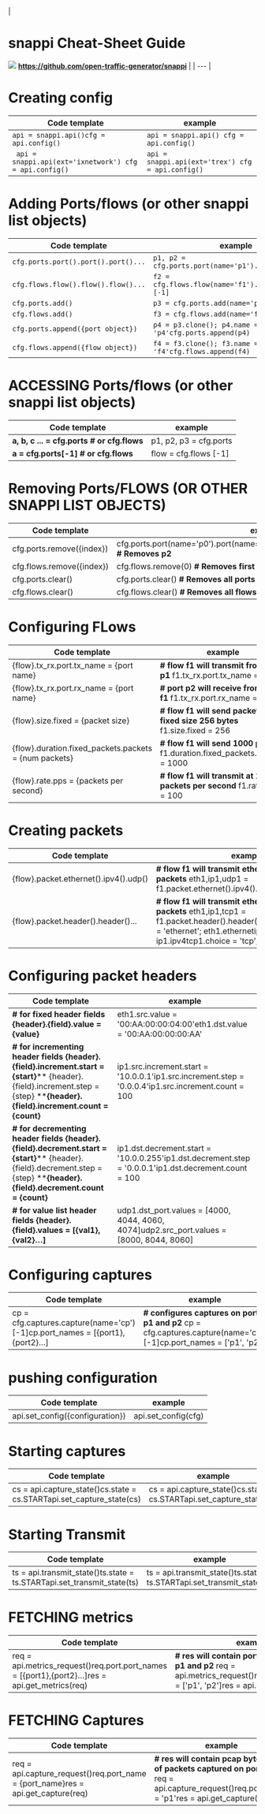 |
# **snappi** Cheat-Sheet Guide
 ![](https://github.com/open-traffic-generator/snappi/raw/main/snappi-logo.png)
  **https://github.com/open-traffic-generator/snappi** |
| --- |

# Creating config

| **Code template** | **example** |
| --- | --- |
| `api = snappi.api()cfg = api.config()` | `api = snappi.api() cfg = api.config()` |
|` api = snappi.api(ext='ixnetwork') cfg = api.config()` | `api = snappi.api(ext='trex') cfg = api.config()` |

# Adding Ports/flows (or other snappi list objects)

| **Code template** | **example** |
| --- | --- |
| `cfg.ports.port().port().port()...` | `p1, p2 = cfg.ports.port(name='p1').port(name='p2')` |
| `cfg.flows.flow().flow().flow()...` | `f2 = cfg.flows.flow(name='f1').flow(name='f2')[-1]` |
| `cfg.ports.add()` | `p3 = cfg.ports.add(name='p3')` |
| `cfg.flows.add()` | `f3 = cfg.flows.add(name='f3')` |
| `cfg.ports.append({port object})` | `p4 = p3.clone(); p4.name = 'p4'cfg.ports.append(p4)` |
| `cfg.flows.append({flow object})` | `f4 = f3.clone(); f3.name = 'f4'cfg.flows.append(f4)` |

# ACCESSING Ports/flows (or other snappi list objects)

| **Code template** | **example** |
| --- | --- |
| **a, b, c ... = cfg.ports # or cfg.flows** | p1, p2, p3 = cfg.ports |
| **a = cfg.ports[-1] # or cfg.flows** | flow = cfg.flows [-1] |

# Removing Ports/FLOWS (OR OTHER SNAPPI LIST OBJECTS)

| **Code template** | **example** |
| --- | --- |
| cfg.ports.remove({index}) | cfg.ports.port(name='p0').port(name='p1').port(name='p2')cfg.ports.remove(2) **# Removes p2** |
| cfg.flows.remove({index}) | cfg.flows.remove(0) **# Removes first flow** |
| cfg.ports.clear() | cfg.ports.clear() **# Removes all ports** |
| cfg.flows.clear() | cfg.flows.clear() **# Removes all flows** |

# Configuring FLows

| **Code template** | **example** |
| --- | --- |
| {flow}.tx\_rx.port.tx\_name = {port name} | **# flow f1 will transmit from port p1** f1.tx\_rx.port.tx\_name = 'p1' |
| {flow}.tx\_rx.port.rx\_name = {port name} | **# port p2 will receive from flow f1** f1.tx\_rx.port.rx\_name = 'p2' |
| {flow}.size.fixed = {packet size} | **# flow f1 will send packets of fixed size 256 bytes** f1.size.fixed = 256 |
| {flow}.duration.fixed\_packets.packets = {num packets} | **# flow f1 will send 1000 packets** f1.duration.fixed\_packets.packets = 1000 |
| {flow}.rate.pps = {packets per second} | **# flow f1 will transmit at 100 packets per second** f1.rate.pps = 100 |

# Creating packets

| **Code template** | **example** |
| --- | --- |
| {flow}.packet.ethernet().ipv4().udp() | **# flow f1 will transmit ethernet/ipv4/udp packets** eth1,ip1,udp1 = f1.packet.ethernet().ipv4().udp() |
| {flow}.packet.header().header()... | **# flow f1 will transmit ethernet/ipv4/tcp packets** eth1,ip1,tcp1 = f1.packet.header().header().header()eth1.choice = 'ethernet'; eth1.ethernetip1.choice = 'ipv4'; ip1.ipv4tcp1.choice = 'tcp'; tcp1.tcp |

# Configuring packet headers

| **Code template** | **example** |
| --- | --- |
| **# for fixed header fields**  **{header}.{field}.value = {value}** | eth1.src.value = '00:AA:00:00:04:00'eth1.dst.value = '00:AA:00:00:00:AA' |
| **# for incrementing header fields**  **{header}.{field}.increment.start = {start}**** {header}.{field}.increment.step = {step} ****{header}.{field}.increment.count = {count}** | ip1.src.increment.start = '10.0.0.1'ip1.src.increment.step = '0.0.0.4'ip1.src.increment.count = 100 |
| **# for decrementing header fields**  **{header}.{field}.decrement.start = {start}**** {header}.{field}.decrement.step = {step} ****{header}.{field}.decrement.count = {count}** | ip1.dst.decrement.start = '10.0.0.255'ip1.dst.decrement.step = '0.0.0.1'ip1.dst.decrement.count = 100 |
| **# for value list header fields** **{header}.{field}.values = [{val1},{val2}…]** | udp1.dst\_port.values = [4000, 4044, 4060, 4074]udp2.src\_port.values = [8000, 8044, 8060] |

# Configuring captures

| **Code template** | **example** |
| --- | --- |
| cp = cfg.captures.capture(name='cp')[-1]cp.port\_names = [{port1},{port2}…] | **# configures captures on ports p1 and p2** cp = cfg.captures.capture(name='cp')[-1]cp.port\_names = ['p1', 'p2'] |

# pushing configuration

| **Code template** | **example** |
| --- | --- |
| api.set\_config({configuration}) | api.set\_config(cfg) |

# Starting captures

| **Code template** | **example** |
| --- | --- |
| cs = api.capture\_state()cs.state = cs.STARTapi.set\_capture\_state(cs) | cs = api.capture\_state()cs.state = cs.STARTapi.set\_capture\_state(cs) |

# Starting Transmit

| **Code template** | **example** |
| --- | --- |
| ts = api.transmit\_state()ts.state = ts.STARTapi.set\_transmit\_state(ts) | ts = api.transmit\_state()ts.state = ts.STARTapi.set\_transmit\_state(ts) |

# FETCHING metrics

| **Code template** | **example** |
| --- | --- |
| req = api.metrics\_request()req.port.port\_names = [{port1},{port2}…]res = api.get\_metrics(req) | **# res will contain port metrics for ports p1 and p2** req = api.metrics\_request()req.port.port\_names = ['p1', 'p2']res = api.get\_metrics(req) |

# FETCHING Captures

| **Code template** | **example** |
| --- | --- |
| req = api.capture\_request()req.port\_name = {port\_name}res = api.get\_capture(req) | **# res will contain pcap bytestream of packets captured on port p1** req = api.capture\_request()req.port\_name = 'p1'res = api.get\_capture(req) |

#
